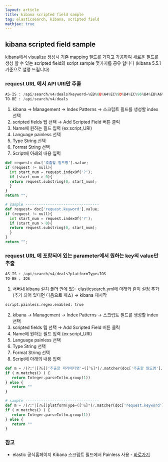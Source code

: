 ```yaml
---
layout: article
title: kibana scripted field sample
tag: elasticsearch, kibana, scripted field
mathjax: true
---
```

## kibana scripted field sample

kibana에서 visualize 생성시 기존 mapping 필드를 가지고 가공하여 새로운 필드를 생성 할 수 있는 scripted field의 script sample 몇가지를 공유 합니다 (kibana 5.5.1 기준으로 설명 드립니다)


### request URL 에서 API URI만 추출
```python
AS-IS : /api/search/v4/deals?keyword=%EB%8B%A4%EC%9D%B4%EC%96%B4%EB%A6%AC
TO-BE : /api/search/v4/deals
```

1. kibana → Management → Index Patterns → 스크립트 필드를 생성할 index 선택
2. scripted fields 텝 선택 → Add Scripted Field 버튼 클릭
3. Name에 원하는 필드 입력 (ex:script_URI)
4. Language painless 선택
5. Type String 선택
6. Format String 선택
7. Script에 아래의 내용 입력

```python
def request= doc['추출할 필드명'].value;
if (request != null){
  int start_num = request.indexOf('?');
  if (start_num > 0){
  return request.substring(0, start_num);
  }
}
return "";

# sample ---------------------------------
def request= doc['request.keyword'].value;
if (request != null){
  int start_num = request.indexOf('?');
  if (start_num > 0){
  return request.substring(0, start_num);
  }
}
return "";
```

### request URL 에 포함되어 있는 parameter에서 원하는 key의 value만  추출
```python
AS-IS : /api/search/v4/deals?platformType=IOS
TO-BE : IOS
```
1. 서버내 kibana 설치 폴더 안에 있는 elasticsearch.yml에 아래와 같이 설정 추가 (추가 되어 있다면 다음으로 패스) → kibana 재시작
```bash
script.painless.regex.enabled: true
```
2. kibana → Management → Index Patterns → 스크립트 필드를 생성할 index 선택
3. scripted fields 텝 선택 → Add Scripted Field 버튼 클릭
4. Name에 원하는 필드 입력 (ex:script_URI)
5. Language painless 선택
6. Type String 선택
7. Format String 선택
8. Script에 아래의 내용 입력

```python
def m = /(?:^|[?&])'추출할 파라메터명'=([^&]*)/.matcher(doc['추출할 필드명'].value);
if ( m.matches() ) {
   return Integer.parseInt(m.group(1))
} else {
   return ""
}

# sample ---------------------------------
def m = /(?:^|[?&])platformType=([^&]*)/.matcher(doc['request.keyword'].value);
if ( m.matches() ) {
   return Integer.parseInt(m.group(1))
} else {
   return ""
}
```

### 참고

 - elastic 공식홈페이지 Kibana 스크립트 필드에서 Painless 사용 - [바로가기](https://www.elastic.co/kr/blog/using-painless-kibana-scripted-fields)

